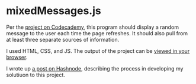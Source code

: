 # mixedMessages.js

Per the [project on Codecademy](https://www.codecademy.com/paths/full-stack-engineer-career-path/tracks/fscp-javascript-syntax-portfolio-project/modules/fscp-mixed-messages/kanban_projects/mixed-messages), this program should display a random message to the user each time the page refreshes. It should also pull from at least three separate sources of information.

I used HTML, CSS, and JS. The output of the project can be [viewed in your browser](https://mreed4.github.io/mixedMessages/).

I wrote up [a post on Hashnode](https://www.codecademy.com/paths/full-stack-engineer-career-path/tracks/fscp-javascript-syntax-portfolio-project/modules/fscp-mixed-messages/kanban_projects/mixed-messages), describing the process in developing my solutiuon to this project.

